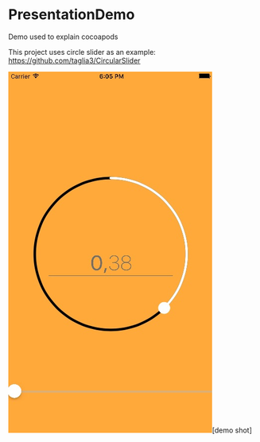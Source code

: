 # PresentationDemo

Demo used to explain cocoapods

This project uses circle slider as an example: https://github.com/taglia3/CircularSlider

![demo shot](DemoImage.jpg "Demo Image")[demo shot]